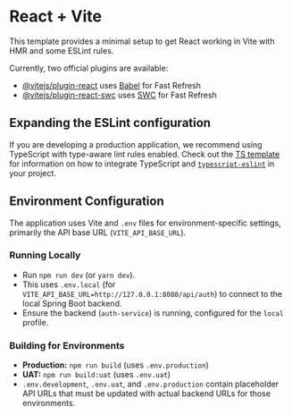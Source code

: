# React + Vite

This template provides a minimal setup to get React working in Vite with HMR and some ESLint rules.

Currently, two official plugins are available:

- [@vitejs/plugin-react](https://github.com/vitejs/vite-plugin-react/blob/main/packages/plugin-react) uses [Babel](https://babeljs.io/) for Fast Refresh
- [@vitejs/plugin-react-swc](https://github.com/vitejs/vite-plugin-react/blob/main/packages/plugin-react-swc) uses [SWC](https://swc.rs/) for Fast Refresh

## Expanding the ESLint configuration

If you are developing a production application, we recommend using TypeScript with type-aware lint rules enabled. Check out the [TS template](https://github.com/vitejs/vite/tree/main/packages/create-vite/template-react-ts) for information on how to integrate TypeScript and [`typescript-eslint`](https://typescript-eslint.io) in your project.

## Environment Configuration

The application uses Vite and `.env` files for environment-specific settings, primarily the API base URL (`VITE_API_BASE_URL`).

### Running Locally
- Run `npm run dev` (or `yarn dev`).
- This uses `.env.local` (for `VITE_API_BASE_URL=http://127.0.0.1:8080/api/auth`) to connect to the local Spring Boot backend.
- Ensure the backend (`auth-service`) is running, configured for the `local` profile.

### Building for Environments
- **Production:** `npm run build` (uses `.env.production`)
- **UAT:** `npm run build:uat` (uses `.env.uat`)
- `.env.development`, `.env.uat`, and `.env.production` contain placeholder API URLs that must be updated with actual backend URLs for those environments.

